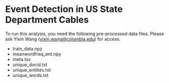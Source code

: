 # Event Detection in US State Department Cables

To run this analysis, you need the following pre-processed data files.  Please ask Yixin Wang (yixin.wang@columbia.edu) for access.

- train_data.npz
- meanwordfreq_ent.npy
- meta.tsv
- unique_docid.txt
- unique_entities.txt
- unique_words.txt
